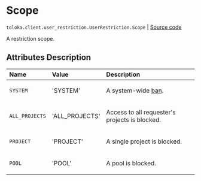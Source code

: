 # Scope
`toloka.client.user_restriction.UserRestriction.Scope` | [Source code](https://github.com/Toloka/toloka-kit/blob/v1.2.3/src/client/user_restriction.py#L56)

A restriction scope.

## Attributes Description

| Name | Value | Description |
| :------| :-----------| :----------| 
`SYSTEM`|'SYSTEM'|<p>A system-wide [ban](https://toloka.ai/docs/guide/ban/?form-source=api-ban#ban-platform).</p>
`ALL_PROJECTS`|'ALL_PROJECTS'|<p>Access to all requester&#x27;s projects is blocked.</p>
`PROJECT`|'PROJECT'|<p>A single project is blocked.</p>
`POOL`|'POOL'|<p>A pool is blocked.</p>
